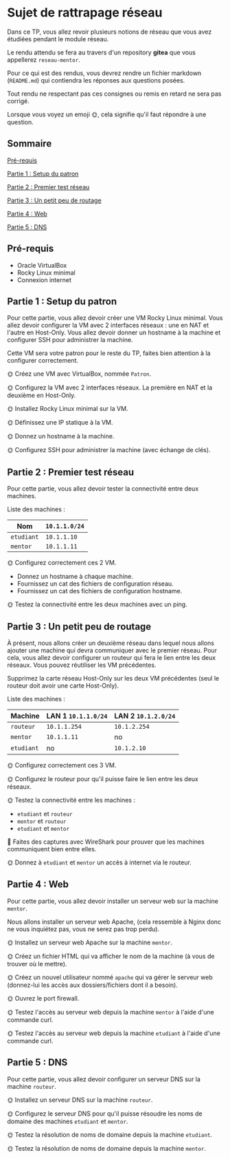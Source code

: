 # Sujet de rattrapage réseau

Dans ce TP, vous allez revoir plusieurs notions de réseau que vous avez étudiées pendant le module réseau.

Le rendu attendu se fera au travers d'un repository **gitea** que vous appellerez ```reseau-mentor```.

Pour ce qui est des rendus, vous devrez rendre un fichier markdown (```README.md```) qui contiendra les réponses aux questions posées.

Tout rendu ne respectant pas ces consignes ou remis en retard ne sera pas corrigé.

Lorsque vous voyez un emoji 🌞, cela signifie qu'il faut répondre à une question.

## Sommaire

[Pré-requis](#sommaire)

[Partie 1 : Setup du patron](#partie-1--setup-du-patron)

[Partie 2 : Premier test réseau](#partie-2--premier-test-réseau)

[Partie 3 : Un petit peu de routage](#partie-3--un-petit-peu-de-routage)

[Partie 4 : Web](#partie-4--web)

[Partie 5 : DNS](#partie-5--dns)

## Pré-requis

- Oracle VirtualBox
- Rocky Linux minimal
- Connexion internet

## Partie 1 : Setup du patron

Pour cette partie, vous allez devoir créer une VM Rocky Linux minimal. Vous allez devoir configurer la VM avec 2 interfaces réseaux : une en NAT et l'autre en Host-Only. Vous allez devoir donner un hostname à la machine et configurer SSH pour administrer la machine.

Cette VM sera votre patron pour le reste du TP, faites bien attention à la configurer correctement.

🌞 Créez une VM avec VirtualBox, nommée ```Patron```.

🌞 Configurez la VM avec 2 interfaces réseaux. La première en NAT et la deuxième en Host-Only.

🌞 Installez Rocky Linux minimal sur la VM.

🌞 Définissez une IP statique à la VM.

🌞 Donnez un hostname à la machine.

🌞 Configurez SSH pour administrer la machine (avec échange de clés).

## Partie 2 : Premier test réseau

Pour cette partie, vous allez devoir tester la connectivité entre deux machines.

Liste des machines :

| Nom       | `10.1.1.0/24` |
| --------- | -------------- |
| `etudiant` | `10.1.1.10`    |
| `mentor`   | `10.1.1.11`    |

🌞 Configurez correctement ces 2 VM.
- Donnez un hostname à chaque machine.
- Fournissez un cat des fichiers de configuration réseau.
- Fournissez un cat des fichiers de configuration hostname.

🌞 Testez la connectivité entre les deux machines avec un ping.

## Partie 3 : Un petit peu de routage

À présent, nous allons créer un deuxième réseau dans lequel nous allons ajouter une machine qui devra communiquer avec le premier réseau. Pour cela, vous allez devoir configurer un routeur qui fera le lien entre les deux réseaux. Vous pouvez réutiliser les VM précédentes.

Supprimez la carte réseau Host-Only sur les deux VM précédentes (seul le routeur doit avoir une carte Host-Only).

Liste des machines :

| Machine  | LAN 1 `10.1.1.0/24` | LAN 2 `10.1.2.0/24` |
| -------- | ------------------- | ------------------- |
| `routeur` | `10.1.1.254`        | `10.1.2.254`        |
| `mentor`  | `10.1.1.11`         | no                  |
| `etudiant` | no                 | `10.1.2.10`         |

🌞 Configurez correctement ces 3 VM.

🌞 Configurez le routeur pour qu'il puisse faire le lien entre les deux réseaux.

🌞 Testez la connectivité entre les machines :
- `etudiant` et `routeur`
- `mentor` et `routeur`
- `etudiant` et `mentor`

🦈 Faites des captures avec WireShark pour prouver que les machines communiquent bien entre elles.

🌞 Donnez à `etudiant` et `mentor` un accès à internet via le routeur.

## Partie 4 : Web

Pour cette partie, vous allez devoir installer un serveur web sur la machine `mentor`.

Nous allons installer un serveur web Apache, (cela ressemble à Nginx donc ne vous inquiétez pas, vous ne serez pas trop perdu).

🌞 Installez un serveur web Apache sur la machine `mentor`.

🌞 Créez un fichier HTML qui va afficher le nom de la machine (à vous de trouver où le mettre).

🌞 Créez un nouvel utilisateur nommé `apache` qui va gérer le serveur web (donnez-lui les accès aux dossiers/fichiers dont il a besoin).

🌞 Ouvrez le port firewall.

🌞 Testez l'accès au serveur web depuis la machine `mentor` à l'aide d'une commande curl.

🌞 Testez l'accès au serveur web depuis la machine `etudiant` à l'aide d'une commande curl.

## Partie 5 : DNS

Pour cette partie, vous allez devoir configurer un serveur DNS sur la machine `routeur`.

🌞 Installez un serveur DNS sur la machine `routeur`.

🌞 Configurez le serveur DNS pour qu'il puisse résoudre les noms de domaine des machines `etudiant` et `mentor`.

🌞 Testez la résolution de noms de domaine depuis la machine `etudiant`.

🌞 Testez la résolution de noms de domaine depuis la machine `mentor`.
